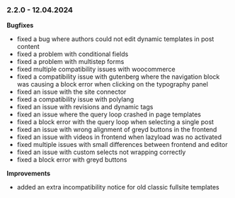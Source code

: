 ### 2.2.0 - 12.04.2024
**Bugfixes**

* fixed a bug where authors could not edit dynamic templates in post content
* fixed a problem with conditional fields 
* fixed a problem with multistep forms
* fixed multiple compatibility issues with woocommerce
* fixed a compatibility issue with gutenberg where the navigation block was causing a block error when clicking on the typography panel
* fixed an issue with the site connector
* fixed a compatibility issue with polylang
* fixed an issue with revisions and dynamic tags
* fixed an issue where the query loop crashed in page templates
* fixed a block error with the query loop when selecting a single post 
* fixed an issue with wrong alignment of greyd buttons in the frontend
* fixed an issue with videos in frontend when lazyload was no activated
* fixed multiple issues with small differences between frontend and editor
* fixed an issue with custom selects not wrapping correctly
* fixed a block error with greyd buttons

**Improvements**

* added an extra incompatibility notice for old classic fullsite templates